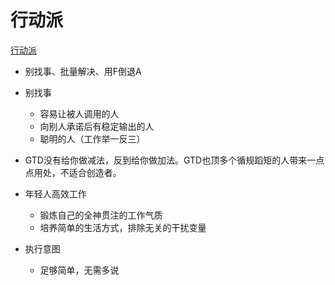 # 行动派
[行动派](https://mp.weixin.qq.com/s?__biz=MzA3MzM0MjUyMQ==&mid=2652149352&idx=1&sn=d14ce2aafcc48335211d49fcd0c661df&scene=19#wechat_redirect)


* 别找事、批量解决、用F倒退A
* 别找事
  * 容易让被人调用的人
  * 向别人承诺后有稳定输出的人
  * 聪明的人（工作举一反三）
* GTD没有给你做减法，反到给你做加法。GTD也顶多个循规蹈矩的人带来一点点用处，不适合创造者。

* 年轻人高效工作
  * 锻炼自己的全神贯注的工作气质
  * 培养简单的生活方式，排除无关的干扰变量
  
* 执行意图
  * 足够简单，无需多说
